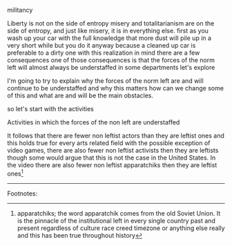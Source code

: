 militancy

Liberty is not on the side of entropy misery and totalitarianism are on
the side of entropy, and just like misery, it is in everything else.
first as you wash up your car with the full knowledge that more dust
will pile up in a very short while but you do it anyway because a
cleaned up car is preferable to a dirty one with this realization in
mind there are a few consequences one of those consequences is that the
forces of the norm left will almost always be understaffed in some
departments let's explore

I'm going to try to explain why the forces of the norm left are and will
continue to be understaffed and why this matters how can we change some
of this and what are and will be the main obstacles.

so let's start with the activities

Activities in which the forces of the non left are understaffed

It follows that there are fewer non leftist actors than they are leftist
ones and this holds true for every arts related field with the possible
exception of video games, there are also fewer non leftist activists
then they are leftists though some would argue that this is not the case
in the United States. In the video there are also fewer non leftist
apparatchiks then they are leftist ones[^1]

---

Footnotes:

[^1]:
    apparatchiks; the word apparatchik comes from the old Soviet Union.
    It is the pinnacle of the institutional left in every single country
    past and present regardless of culture race creed timezone or
    anything else really and this has been true throughout history
